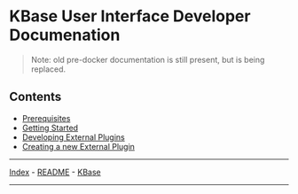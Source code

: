 # KBase User Interface Developer Documenation

> Note: old pre-docker documentation is still present, but is being replaced.

## Contents

- [Prerequisites](docker/prerequisites.md)
- [Getting Started](docker/getting-started.md)
- [Developing External Plugins](docker/developing-external-plugins.md)
- [Creating a new External Plugin](docker/developing-new-external-plugin.md)


<!-- - [Prerequisites for Development](development-prerequisites.md) -->
<!-- - [Development Setup](development-setup.md) -->
<!-- - [Docker Based Workflow](docker/index.md)

### Development Scenarios
- [Developing Plugins](developing-plugins.md)
- [Developing alongside the Narrative](developing-alongside-narrative.md)

### Special Topics
- [Adding a plugin or library to bower](topics/adding-plugin-to-bower.md)
- [Create Plugin From Scratch](topics/create-plugin-from-scratch.md)
- [Testing a Pull Request](topics/testing-pull-request.md)
- [Token Export/Import](topics/token-export-import.md)
- [Error Handling](topics/error-handling.md) -->

---

[Index](index.md) - [README](../README.md) - [KBase](http://kbase.us)

---